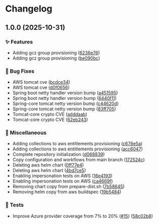 # Changelog

## 1.0.0 (2025-10-31)


### ✨ Features

* Adding gcz group provisioning ([6236e76](https://github.com/danielscholl-osdu/entitlements/commit/6236e76c336580585b8b08444b7ee64b32c505d3))
* Adding gcz group provisioning ([be090bc](https://github.com/danielscholl-osdu/entitlements/commit/be090bca3b86d97d99d24cf0b8cddf519212fd33))


### 🐛 Bug Fixes

* AWS tomcat cve ([bcdce34](https://github.com/danielscholl-osdu/entitlements/commit/bcdce343942bf4eb65d1cba806d533110246c195))
* AWS tomcat cve ([d0f0656](https://github.com/danielscholl-osdu/entitlements/commit/d0f065636236e62ba09a0738b505bbe6ca6788fa))
* Spring boot netty handler version bump ([a451595](https://github.com/danielscholl-osdu/entitlements/commit/a4515954183568963c8bcbac84824d92cc89a5b9))
* Spring boot netty handler version bump ([6440f11](https://github.com/danielscholl-osdu/entitlements/commit/6440f116da53fa9c835678fdf0db9a0fd8b38e4a))
* Spring-core tomcat netty version bump ([c44620d](https://github.com/danielscholl-osdu/entitlements/commit/c44620dd1f72caaa9ab06214c5c28893c662576c))
* Spring-core tomcat netty version bump ([83ff705](https://github.com/danielscholl-osdu/entitlements/commit/83ff705b95a332790c31737817f59fde44d515d9))
* Tomcat-core crypto CVE ([adddaab](https://github.com/danielscholl-osdu/entitlements/commit/adddaab389cd078cd634cf45fea6ce381140480b))
* Tomcat-core crypto CVE ([62eb243](https://github.com/danielscholl-osdu/entitlements/commit/62eb243d33afe1634284796719bf8179c3fa83d3))


### 🔧 Miscellaneous

* Adding collections to aws entitlements provisioning ([c678e5a](https://github.com/danielscholl-osdu/entitlements/commit/c678e5a1b4b329998cec8f761fde611b97c51d3f))
* Adding collections to aws entitlements provisioning ([acc6047](https://github.com/danielscholl-osdu/entitlements/commit/acc6047238d5b5da9b67c0e7b3e110a711d250d1))
* Complete repository initialization ([d068839](https://github.com/danielscholl-osdu/entitlements/commit/d06883914ff66324635ba38253a8ef8dbc2c38cf))
* Copy configuration and workflows from main branch ([172524c](https://github.com/danielscholl-osdu/entitlements/commit/172524c7e895d5b9eb3deca24fea6079d999c7e1))
* Deleting aws helm chart ([0ff77e4](https://github.com/danielscholl-osdu/entitlements/commit/0ff77e429d5acc3950f0244d294aec11b903897f))
* Deleting aws helm chart ([4bd7ce5](https://github.com/danielscholl-osdu/entitlements/commit/4bd7ce5e61a5bbce858560c5f60e61952ed3b208))
* Enabling impersonation tests on AWS ([16e4193](https://github.com/danielscholl-osdu/entitlements/commit/16e4193c3726936aa7c653109e31414abcf190a8))
* Enabling impersonation tests on AWS ([ca4669f](https://github.com/danielscholl-osdu/entitlements/commit/ca4669f71d817da6c635c604f904e1954fedfe64))
* Removing chart copy from prepare-dist.sh ([7b58645](https://github.com/danielscholl-osdu/entitlements/commit/7b586459b9dc8d621936b29cf0b6182d3442cdb2))
* Removing helm copy from aws buildspec ([19b5484](https://github.com/danielscholl-osdu/entitlements/commit/19b54842c441037a2d153c090f1792d9c0773941))


### 🧪 Tests

* Improve Azure provider coverage from 7% to 20% ([#15](https://github.com/danielscholl-osdu/entitlements/issues/15)) ([58c02b8](https://github.com/danielscholl-osdu/entitlements/commit/58c02b84235e104b5882a41e79f0e6e810036406))
